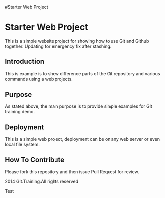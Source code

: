 #Starter Web Project

# Starter Web Project

This is a simple website project for showing how to use Git and Github together. Updating for emergency fix after stashing.
## Introduction


This is example is to show difference parts of the Git repository and various commands using a web projects.

## Purpose

As stated above, the main purpose is to provide simple examples for Git training demo.

## Deployment

This is a simple web project, deployment can be on any web server or even local file system.

## How To Contribute

Please fork this repository and then issue Pull Request for review.

2014 Git.Training.All rights reserved

Test

